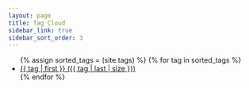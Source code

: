 ```yaml
---
layout: page
title: Tag Cloud
sidebar_link: true
sidebar_sort_order: 3
---
```

<ul class="tag-cloud">
{% assign sorted_tags = (site.tags) %}
{% for tag in sorted_tags %}
  <li style="font-size: {{ tag | last | size | times: 100 | divided_by: site.tags.size | plus: 35  }}%">
    <a href="/tags/{{ tag[0] }}">
      {{ tag | first }} ({{ tag | last | size }})
    </a>
  </li>
{% endfor %}
</ul>